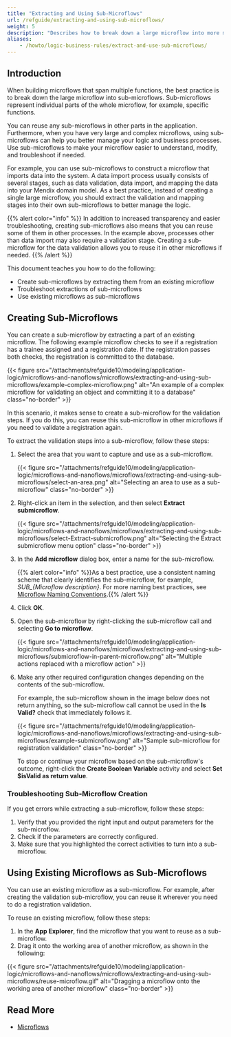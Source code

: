 ```yaml
---
title: "Extracting and Using Sub-Microflows"
url: /refguide/extracting-and-using-sub-microflows/
weight: 5
description: "Describes how to break down a large microflow into more manageable parts."
aliases:
    - /howto/logic-business-rules/extract-and-use-sub-microflows/
---
```


## Introduction

When building microflows that span multiple functions, the best practice is to break down the large microflow into sub-microflows. Sub-microflows represent individual parts of the whole microflow, for example, specific functions. 

You can reuse any sub-microflows in other parts in the application. Furthermore, when you have very large and complex microflows, using sub-microflows can help you better manage your logic and business processes. Use sub-microflows to make your microflow easier to understand, modify, and troubleshoot if needed.

For example, you can use sub-microflows to construct a microflow that imports data into the system. A data import process usually consists of several stages, such as data validation, data import, and mapping the data into your Mendix domain model. As a best practice, instead of creating a single large microflow, you should extract the validation and mapping stages into their own sub-microflows to better manage the logic. 

{{% alert color="info" %}}
In addition to increased transparency and easier troubleshooting, creating sub-microflows also means that you can reuse some of them in other processes. In the example above, processes other than data import may also require a validation stage. Creating a sub-microflow for the data validation allows you to reuse it in other microflows if needed.
{{% /alert %}}

This document teaches you how to do the following:

* Create sub-microflows by extracting them from an existing microflow
* Troubleshoot extractions of sub-microflows
* Use existing microflows as sub-microflows

## Creating Sub-Microflows

You can create a sub-microflow by extracting a part of an existing microflow. The following example microflow checks to see if a registration has a trainee assigned and a registration date. If the registration passes both checks, the registration is committed to the database.

{{< figure src="/attachments/refguide10/modeling/application-logic/microflows-and-nanoflows/microflows/extracting-and-using-sub-microflows/example-complex-microflow.png" alt="An example of a complex microflow for validating an object and committing it to a database" class="no-border" >}}

In this scenario, it makes sense to create a sub-microflow for the validation steps. If you do this, you can reuse this sub-microflow in other microflows if you need to validate a registration again.

To extract the validation steps into a sub-microflow, follow these steps:

1. Select the area that you want to capture and use as a sub-microflow.

    {{< figure src="/attachments/refguide10/modeling/application-logic/microflows-and-nanoflows/microflows/extracting-and-using-sub-microflows/select-an-area.png" alt="Selecting an area to use as a sub-microflow" class="no-border" >}}

2. Right-click an item in the selection, and then select **Extract submicroflow**.

    {{< figure src="/attachments/refguide10/modeling/application-logic/microflows-and-nanoflows/microflows/extracting-and-using-sub-microflows/select-Extract-submicroflow.png" alt="Selecting the Extract submicroflow menu option" class="no-border" >}}

3. In the **Add microflow** dialog box, enter a name for the sub-microflow.

    {{% alert color="info" %}}As a best practice, use a consistent naming scheme that clearly identifies the sub-microflow, for example, *SUB_{Microflow description}*. For more naming best practices, see [Microflow Naming Conventions](/refguide/dev-best-practices/#microflow-naming-conventions).{{% /alert %}}

4. Click **OK**.
5. Open the sub-microflow by right-clicking the sub-microflow call and selecting **Go to microflow**.

    {{< figure src="/attachments/refguide10/modeling/application-logic/microflows-and-nanoflows/microflows/extracting-and-using-sub-microflows/submicroflow-in-parent-microflow.png" alt="Multiple actions replaced with a microflow action" >}}

6. Make any other required configuration changes depending on the contents of the sub-microflow. 

    For example, the sub-microflow shown in the image below does not return anything, so the sub-microflow call cannot be used in the **Is Valid?** check that immediately follows it.

    {{< figure src="/attachments/refguide10/modeling/application-logic/microflows-and-nanoflows/microflows/extracting-and-using-sub-microflows/example-submicroflow.png" alt="Sample sub-microflow for registration validation" class="no-border" >}}

    To stop or continue your microflow based on the sub-microflow's outcome, right-click the **Create Boolean Variable** activity and select **Set $isValid as return value**.

### Troubleshooting Sub-Microflow Creation

If you get errors while extracting a sub-microflow, follow these steps:

1. Verify that you provided the right input and output parameters for the sub-microflow.
2. Check if the parameters are correctly configured.
3. Make sure that you highlighted the correct activities to turn into a sub-microflow.

## Using Existing Microflows as Sub-Microflows

You can use an existing microflow as a sub-microflow. For example, after creating the validation sub-microflow, you can reuse it wherever you need to do a registration validation.

To reuse an existing microflow, follow these steps:

1. In the **App Explorer**, find the microflow that you want to reuse as a sub-microflow.
2. Drag it onto the working area of another microflow, as shown in the following:

{{< figure src="/attachments/refguide10/modeling/application-logic/microflows-and-nanoflows/microflows/extracting-and-using-sub-microflows/reuse-microflow.gif" alt="Dragging a microflow onto the working area of another microflow" class="no-border" >}}

## Read More

* [Microflows](/refguide/microflows/)

